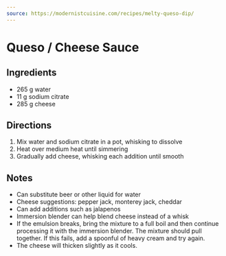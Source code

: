```yaml
---
source: https://modernistcuisine.com/recipes/melty-queso-dip/
---
```


# Queso / Cheese Sauce

## Ingredients

- 265 g water
- 11 g sodium citrate
- 285 g cheese

## Directions

1. Mix water and sodium citrate in a pot, whisking to dissolve
2. Heat over medium heat until simmering
3. Gradually add cheese, whisking each addition until smooth

## Notes

- Can substitute beer or other liquid for water
- Cheese suggestions: pepper jack, monterey jack, cheddar
- Can add additions such as jalapenos
- Immersion blender can help blend cheese instead of a whisk
- If the emulsion breaks, bring the mixture to a full boil and then continue processing it with the immersion blender. The mixture should pull together. If this fails, add a spoonful of heavy cream and try again.
- The cheese will thicken slightly as it cools.
